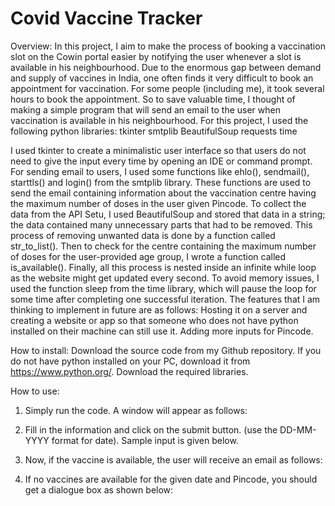 # Covid Vaccine Tracker
Overview: 
In this project, I aim to make the process of booking a vaccination slot on the Cowin portal easier by notifying the user whenever a slot is available in his neighbourhood. Due to the enormous gap between demand and supply of vaccines in India, one often finds it very difficult to book an appointment for vaccination. For some people (including me), it took several hours to book the appointment. So to save valuable time, I thought of making a simple program that will send an email to the user when vaccination is available in his neighbourhood. 
For this project, I used the following python libraries:
tkinter
smtplib
BeautifulSoup
requests
time

I used tkinter to create a minimalistic user interface so that users do not need to give the input every time by opening an IDE or command prompt. For sending email to users, I used some functions like ehlo(), sendmail(), starttls() and login() from the smtplib library. These functions are used to send the email containing information about the vaccination centre having the maximum number of doses in the user given Pincode. To collect the data from the API Setu, I used BeautifulSoup and stored that data in a string; the data contained many unnecessary parts that had to be removed. This process of removing unwanted data is done by a function called str_to_list(). Then to check for the centre containing the maximum number of doses for the user-provided age group, I wrote a function called is_available(). 
Finally, all this process is nested inside an infinite while loop as the website might get updated every second. To avoid memory issues, I used the function sleep from the time library, which will pause the loop for some time after completing one successful iteration. 
The features that I am thinking to implement in future are as follows:
Hosting it on a server and creating a website or app so that someone who does not have python installed on their machine can still use it. 
Adding more inputs for Pincode. 

How to install:
Download the source code from my Github repository.
If you do not have python installed on your PC, download it from https://www.python.org/.
Download the required libraries. 

How to use:
1.	Simply run the code. A window will appear as follows: 



2.	Fill in the information and click on the submit button.
(use the DD-MM-YYYY format for date). Sample input is given below.











3.	Now, if the vaccine is available, the user will receive an email as follows:



4.	If no vaccines are available for the given date and Pincode, you should get a dialogue box as shown below:



